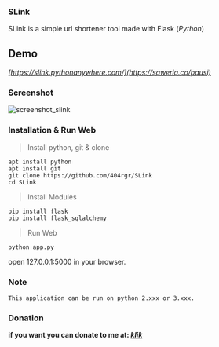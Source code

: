 ### SLink
SLink is a simple url shortener tool made with Flask (_Python_)

## Demo
_[https://slink.pythonanywhere.com/](https://saweria.co/pausi)_


### Screenshot
![screenshot_slink](https://user-images.githubusercontent.com/43511729/114366639-a0f10500-9b49-11eb-8249-a883c72890d0.png)

### Installation & Run Web
> Install python, git & clone
```
apt install python
apt install git
git clone https://github.com/404rgr/SLink
cd SLink
```
> Install Modules
```
pip install flask
pip install flask_sqlalchemy
```
> Run Web
```
python app.py
```
open 127.0.0.1:5000 in your browser.

### Note
`This application can be run on python 2.xxx or 3.xxx.`

### Donation
**if you want you can donate to me at: _[klik](https://saweria.co/pausi)_**
